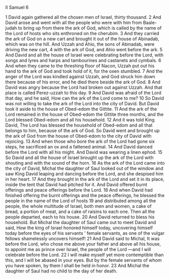 II Samuel 6

1	David again gathered all the chosen men of Israel, thirty thousand.
2	And David arose and went with all the people who were with him from Baale-judah to bring up from there the ark of God, which is called by the name of the Lord of hosts who sits enthroned on the cherubim.
3	And they carried the ark of God on a new cart and brought it out of the house of Abinadab, which was on the hill. And Uzzah and Ahio, the sons of Abinadab, were driving the new cart,
4	with the ark of God, and Ahio went before the ark.
5	And David and all the house of Israel were celebrating before the Lord, with songs and lyres and harps and tambourines and castanets and cymbals.
6	And when they came to the threshing floor of Nacon, Uzzah put out his hand to the ark of God and took hold of it, for the oxen stumbled.
7	And the anger of the Lord was kindled against Uzzah, and God struck him down there because of his error, and he died there beside the ark of God.
8	And David was angry because the Lord had broken out against Uzzah. And that place is called Perez-uzzah to this day.
9	And David was afraid of the Lord that day, and he said, How can the ark of the Lord come to me?
10	So David was not willing to take the ark of the Lord into the city of David. But David took it aside to the house of Obed-edom the Gittite.
11	And the ark of the Lord remained in the house of Obed-edom the Gittite three months, and the Lord blessed Obed-edom and all his household.
12	And it was told King David, The Lord has blessed the household of Obed-edom and all that belongs to him, because of the ark of God. So David went and brought up the ark of God from the house of Obed-edom to the city of David with rejoicing.
13	And when those who bore the ark of the Lord had gone six steps, he sacrificed an ox and a fattened animal.
14	And David danced before the Lord with all his might. And David was wearing a linen ephod.
15	So David and all the house of Israel brought up the ark of the Lord with shouting and with the sound of the horn.
16	As the ark of the Lord came into the city of David, Michal the daughter of Saul looked out of the window and saw King David leaping and dancing before the Lord, and she despised him in her heart.
17	And they brought in the ark of the Lord and set it in its place, inside the tent that David had pitched for it. And David offered burnt offerings and peace offerings before the Lord.
18	And when David had finished offering the burnt offerings and the peace offerings, he blessed the people in the name of the Lord of hosts
19	and distributed among all the people, the whole multitude of Israel, both men and women, a cake of bread, a portion of meat, and a cake of raisins to each one. Then all the people departed, each to his house.
20	And David returned to bless his household. But Michal the daughter of Saul came out to meet David and said, How the king of Israel honored himself today, uncovering himself today before the eyes of his servants ’ female servants, as one of the vulgar fellows shamelessly uncovers himself!
21	And David said to Michal, It was before the Lord, who chose me above your father and above all his house, to appoint me as prince over Israel, the people of the Lord —and I will celebrate before the Lord.
22	I will make myself yet more contemptible than this, and I will be abased in your eyes. But by the female servants of whom you have spoken, by them I shall be held in honor.
23	And Michal the daughter of Saul had no child to the day of her death.

